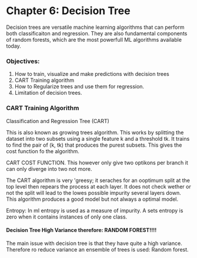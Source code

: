 # Chapter 6: Decision Tree

Decision trees are versatile machine learning algorithms that can perform both classificaiton and regression.
They are also fundamental components of random forests, which are the most powerfull ML algorithms available today.

### Objectives:
1. How to train, visualize and make predictions with decision trees
2. CART Training algorithm
3. How to Regularize trees and use them for regression.
4. Limitation of decision trees.

### CART Training Algorithm

Classification and Regression Tree (CART)

This is also known as growing trees algorithm. This works by splitting the dataset into two subsets using a single feature k and a threshold tk. It trains to find the pair of (k, tk) that produces the purest subsets. This gives the cost function fo the algorithm.

CART COST FUNCTION. This however only give two optikons per branch it can only diverge into two not more.


The CART algorithm is very 'greesy; it seraches for an ooptimum split at the top level then repears the process at each layer. It does not check wether or not the split will lead to the lowes possible impurity several layers down.  This algorithm produces a good model but not always a optimal model.

Entropy: In ml entropy is used as a measure of impurity. A sets entropy is zero when it contains instances of only one class. 


#### Decision Tree High Variance therefore: RANDOM FOREST!!!!

The main issue with decision tree is that they have quite a high variance. Therefore ro reduce variance an ensemble of trees is used: Random forest.